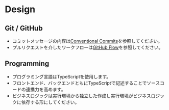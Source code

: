 # Design

## Git / GitHub

- コミットメッセージの内容は[Conventional Commits](https://www.conventionalcommits.org/ja/v1.0.0/)を参照してください。
- プルリクエストを介したワークフローは[GitHub Flow](https://docs.github.com/ja/get-started/using-github/github-flow)を参照してください。

## Programming

- プログラミング言語はTypeScriptを使用します。
- フロントエンド、バックエンドともにTypeScriptで記述することでソースコードの連携力を高めます。
- ビジネスロジックは実行環境から独立した作成し実行環境がビジネスロジックに依存する形にしてください。
